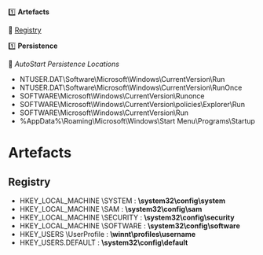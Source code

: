 :one: **Artefacts**

  :link: [Registry](#Registry)

:one: **Persistence**

  :link: *AutoStart Persistence Locations*
  - NTUSER.DAT\Software\Microsoft\Windows\CurrentVersion\Run
  - NTUSER.DAT\Software\Microsoft\Windows\CurrentVersion\RunOnce
  - SOFTWARE\Microsoft\Windows\CurrentVersion\Runonce
  - SOFTWARE\Microsoft\Windows\CurrentVersion\policies\Explorer\Run
  - SOFTWARE\Microsoft\Windows\CurrentVersion\Run
  - %AppData%\Roaming\Microsoft\Windows\Start Menu\Programs\Startup
  
  # Artefacts
  
  ## Registry
  
- HKEY_LOCAL_MACHINE \SYSTEM : **\system32\config\system**
- HKEY_LOCAL_MACHINE \SAM : **\system32\config\sam**
- HKEY_LOCAL_MACHINE \SECURITY : **\system32\config\security**
- HKEY_LOCAL_MACHINE \SOFTWARE : **\system32\config\software**
- HKEY_USERS \UserProfile :  **\winnt\profiles\username**
- HKEY_USERS.DEFAULT : **\system32\config\default**
